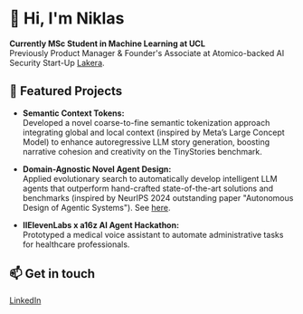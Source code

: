 # 👋 Hi, I'm Niklas

**Currently MSc Student in Machine Learning at UCL**  
Previously Product Manager & Founder's Associate at Atomico-backed AI Security Start-Up [Lakera](https://lakera.ai).

## 🚀 Featured Projects

- **Semantic Context Tokens:**  
  Developed a novel coarse-to-fine semantic tokenization approach integrating global and local context (inspired by Meta’s Large Concept Model) to enhance autoregressive LLM story generation, boosting narrative cohesion and creativity on the TinyStories benchmark.

- **Domain-Agnostic Novel Agent Design:**  
  Applied evolutionary search to automatically develop intelligent LLM agents that outperform hand-crafted state-of-the-art solutions and benchmarks (inspired by NeurIPS 2024 outstanding paper "Autonomous Design of Agentic Systems"). See [here](https://github.com/SebastianSigur/ES-ADAS).

- **IIElevenLabs x a16z AI Agent Hackathon:**  
  Prototyped a medical voice assistant to automate administrative tasks for healthcare professionals.

## 📫 Get in touch

[LinkedIn](https://www.linkedin.com/in/niklas-falk/)
